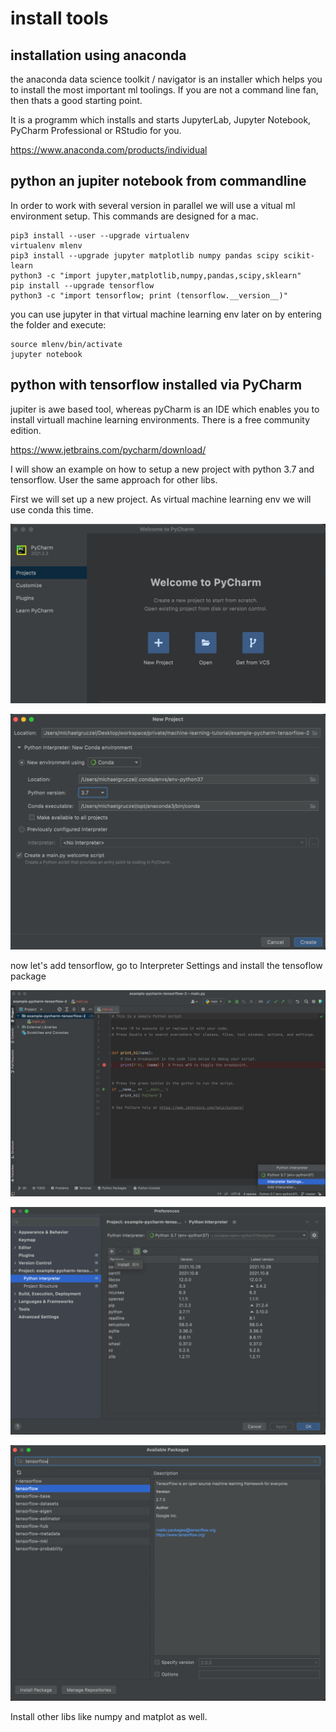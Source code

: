 # install tools


## installation using anaconda

the anaconda data science toolkit / navigator is an installer which helps you to install the most important ml toolings. If you are not a command line fan, then thats a good starting point.

It is a programm which installs and starts JupyterLab, Jupyter Notebook, PyCharm Professional or RStudio for you.

https://www.anaconda.com/products/individual

## python an jupiter notebook from commandline

In order to work with several version in parallel we will use a vitual ml environment setup.
This commands are designed for a mac.

```
pip3 install --user --upgrade virtualenv
virtualenv mlenv
pip3 install --upgrade jupyter matplotlib numpy pandas scipy scikit-learn
python3 -c "import jupyter,matplotlib,numpy,pandas,scipy,sklearn"
pip install --upgrade tensorflow
python3 -c "import tensorflow; print (tensorflow.__version__)"
```

you can use jupyter in that virtual machine learning env later on by entering the folder and execute:

```
source mlenv/bin/activate
jupyter notebook
```

## python with tensorflow installed via PyCharm

jupiter is awe based tool, whereas pyCharm is an IDE which enables you to install virtuall machine learning environments. There is a free community edition.

https://www.jetbrains.com/pycharm/download/

I will show an example on how to setup a new project with python 3.7 and tensorflow.
User the same approach for other libs.

First we will set up a new project. As virtual machine learning env we will use conda this time.

![new project 1](images/pyc1.png)

![new project 2](images/pyc2.png)

now let's add tensorflow, go to Interpreter Settings and install the tensoflow package

![new project 3](images/pyc3.png)

![new project 4](images/pyc4.png)

![new project 5](images/pyc5.png)

Install other libs like numpy and matplot as well.
